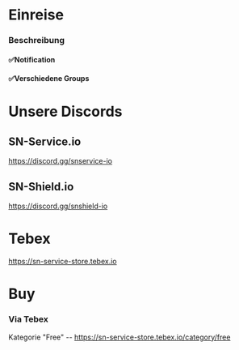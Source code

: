# Einreise
### Beschreibung
#### ✅Notification
#### ✅Verschiedene Groups

# Unsere Discords
## SN-Service.io
https://discord.gg/snservice-io

## SN-Shield.io
https://discord.gg/snshield-io

# Tebex
https://sn-service-store.tebex.io
# Buy
### Via Tebex
Kategorie "Free" -- https://sn-service-store.tebex.io/category/free
